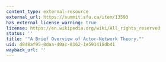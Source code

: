 ```yaml
---
content_type: external-resource
external_url: https://summit.sfu.ca/item/13593
has_external_license_warning: true
license: https://en.wikipedia.org/wiki/All_rights_reserved
status: ''
title: '"A Brief Overview of Actor-Network Theory."'
uid: d848af95-8daa-40ac-8162-1e591418db41
wayback_url: ''
---
```

